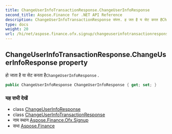 ```yaml
---
title: ChangeUserInfoTransactionResponse.ChangeUserInfoResponse
second_title: Aspose.Finance for .NET API Reference
description: ChangeUserInfoTransactionResponse संपत्त. ह जत है य सेट करत हैChangeUserInfoResponse .
type: docs
weight: 20
url: /hi/net/aspose.finance.ofx.signup/changeuserinfotransactionresponse/changeuserinforesponse/
---
```

## ChangeUserInfoTransactionResponse.ChangeUserInfoResponse property

हो जाता है या सेट करता है`ChangeUserInfoResponse` .

```csharp
public ChangeUserInfoResponse ChangeUserInfoResponse { get; set; }
```

### यह सभी देखें

* class [ChangeUserInfoResponse](../../changeuserinforesponse/)
* class [ChangeUserInfoTransactionResponse](../)
* नाम स्थान [Aspose.Finance.Ofx.Signup](../../changeuserinfotransactionresponse/)
* सभा [Aspose.Finance](../../../)


